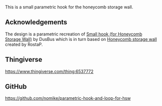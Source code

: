 This is a small parametric hook for the honeycomb storage wall.

## Acknowledgements

The design is a parametric recreation of [Small hook (for Honeycomb Storage Wall)](https://www.printables.com/model/259531-small-hook-for-honeycomb-storage-wall) by DusBus which is in turn based on [Honeycomb storage wall](https://www.printables.com/model/152592-honeycomb-storage-wall) created by RostaP.

## Thingiverse

<https://www.thingiverse.com/thing:6537772>

## GitHub

<https://github.com/nomike/parametric-hook-and-loop-for-hsw>
